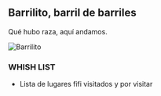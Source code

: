 ## Barrilito, barril de barriles
Qué hubo raza, aquí andamos.

![Barrilito](https://avatars.slack-edge.com/2019-12-04/861881197367_417b7aa4eda9aa4d06da_512.png "Queitame el mouse de la cara por favor")

### WHISH LIST
+ Lista de lugares fifi visitados y por visitar

